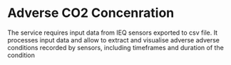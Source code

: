 # Adverse CO2 Concenration

The service requires input data from IEQ sensors exported to csv file. It processes input data and allow to extract and visualise adverse adverse conditions recorded by sensors, including timeframes and duration of the condition

